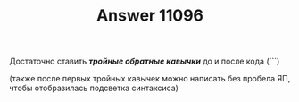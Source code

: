 ﻿---
title: "Answer 11096"
se.owner.user_id: 368481
se.owner.display_name: "Gladius"
se.owner.link: "https://ru.meta.stackoverflow.com/users/368481/gladius"
se.answer_id: 11096
se.question_id: 11095
se.post_type: answer
se.is_accepted: False
---
<p>Достаточно ставить <em><strong>тройные обратные кавычки</strong></em> до и после кода (```)</p>
<p>(также после первых тройных кавычек можно написать без пробела ЯП, чтобы отобразилась подсветка синтаксиса)</p>

